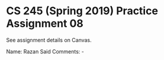 # CS 245 (Spring 2019) Practice Assignment 08

See assignment details on Canvas.

Name: Razan Said
Comments: -
